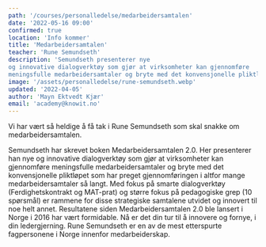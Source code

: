 ```yaml
---
path: '/courses/personalledelse/medarbeidersamtalen'
date: '2022-05-16 09:00'
confirmed: true
location: 'Info kommer'
title: 'Medarbeidersamtalen'
teacher: 'Rune Semundseth'
description: 'Semundseth presenterer nye
og innovative dialogverktøy som gjør at virksomheter kan gjennomføre
meningsfulle medarbeidersamtaler og bryte med det konvensjonelle pliktløpet.'
image: '/assets/personalledelse/rune-semundseth.webp'
updated: '2022-04-05'
author: 'Mayn Ektvedt Kjær'
email: 'academy@knowit.no'
---
```


Vi har vært så heldige å få tak i Rune Semundseth som skal snakke om
medarbeidersamtalen.

Semundseth har skrevet boken Medarbeidersamtalen 2.0. Her presenterer han nye
og innovative dialogverktøy som gjør at virksomheter kan gjennomføre
meningsfulle medarbeidersamtaler og bryte med det konvensjonelle pliktløpet
som har preget gjennomføringen i altfor mange medarbeidersamtaler så langt.
Med fokus på smarte dialogverktøy (Ferdighetskontrakt og MAT-prat) og større
fokus på pedagogiske grep (10 spørsmål) er rammene for disse strategiske
samtalene utvidet og innovert til noe helt annet. Resultatene siden
Medarbeidersamtalen 2.0 ble lansert i Norge i 2016 har vært formidable. Nå er
det din tur til å innovere og fornye, i din ledergjerning. Rune Semundseth er
en av de mest etterspurte fagpersonene i Norge innenfor medarbeiderskap.
